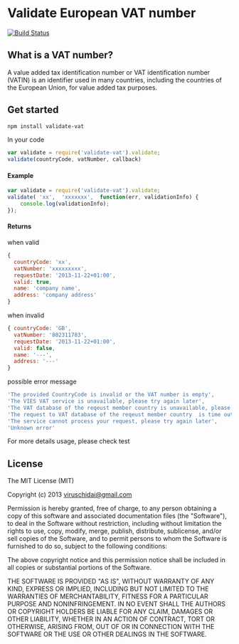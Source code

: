 # Validate European VAT number
[![Build Status](https://travis-ci.org/viruschidai/validate-vat.png?branch=master)](https://travis-ci.org/viruschidai/validate-vat)
## What is a VAT number?
A value added tax identification number or VAT identification number (VATIN) is an identifier used in many countries, including the countries of the European Union, for value added tax purposes.

## Get started
```bash
npm install validate-vat
```
In your code
```javascript
var validate = require('validate-vat').validate;
validate(countryCode, vatNumber, callback)
```
#### Example
```javascript
var validate = require('validate-vat').validate;
validate( 'xx',  'xxxxxxx',  function(err, validationInfo) {
    console.log(validationInfo);
});
```

#### Returns
when valid
```javascript
{ 
  countryCode: 'xx',
  vatNumber: 'xxxxxxxxx',
  requestDate: '2013-11-22+01:00',
  valid: true,
  name: 'company name',
  address: 'company address' 
}
```

when invalid
```javascript
{ countryCode: 'GB',
  vatNumber: '802311783',
  requestDate: '2013-11-22+01:00',
  valid: false,
  name: '---',
  address: '---' 
}
```

possible error message
```javascript
'The provided CountryCode is invalid or the VAT number is empty',
'The VIES VAT service is unavailable, please try again later',
'The VAT database of the reqeust member country is unavailable, please try again later',
'The request to VAT database of the reqeust member country  is time out, please try again later',
'The service cannot process your request, please try again later',
'Unknown error'
```

For more details usage, please check test

## License
The MIT License (MIT)

Copyright (c) 2013 viruschidai@gmail.com

Permission is hereby granted, free of charge, to any person obtaining a copy
of this software and associated documentation files (the "Software"), to deal
in the Software without restriction, including without limitation the rights
to use, copy, modify, merge, publish, distribute, sublicense, and/or sell
copies of the Software, and to permit persons to whom the Software is
furnished to do so, subject to the following conditions:

The above copyright notice and this permission notice shall be included in
all copies or substantial portions of the Software.

THE SOFTWARE IS PROVIDED "AS IS", WITHOUT WARRANTY OF ANY KIND, EXPRESS OR
IMPLIED, INCLUDING BUT NOT LIMITED TO THE WARRANTIES OF MERCHANTABILITY,
FITNESS FOR A PARTICULAR PURPOSE AND NONINFRINGEMENT. IN NO EVENT SHALL THE
AUTHORS OR COPYRIGHT HOLDERS BE LIABLE FOR ANY CLAIM, DAMAGES OR OTHER
LIABILITY, WHETHER IN AN ACTION OF CONTRACT, TORT OR OTHERWISE, ARISING FROM,
OUT OF OR IN CONNECTION WITH THE SOFTWARE OR THE USE OR OTHER DEALINGS IN
THE SOFTWARE.
